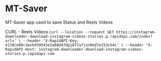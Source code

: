 # MT-Saver
MT-Saver app used to save Status and Reels Videos

CURL - Reels Videos
`curl --location --request GET https://instagram-downloader-download-instagram-videos-stories.p.rapidapi.com/index?url=' \
--header 'X-RapidAPI-Key: 4130ce89c1mshd39543e2a88d47dp1877a7jsn0ed7e153cb4c' \
--header 'X-RapidAPI-Host: instagram-downloader-download-instagram-videos-stories.p.rapidapi.com`